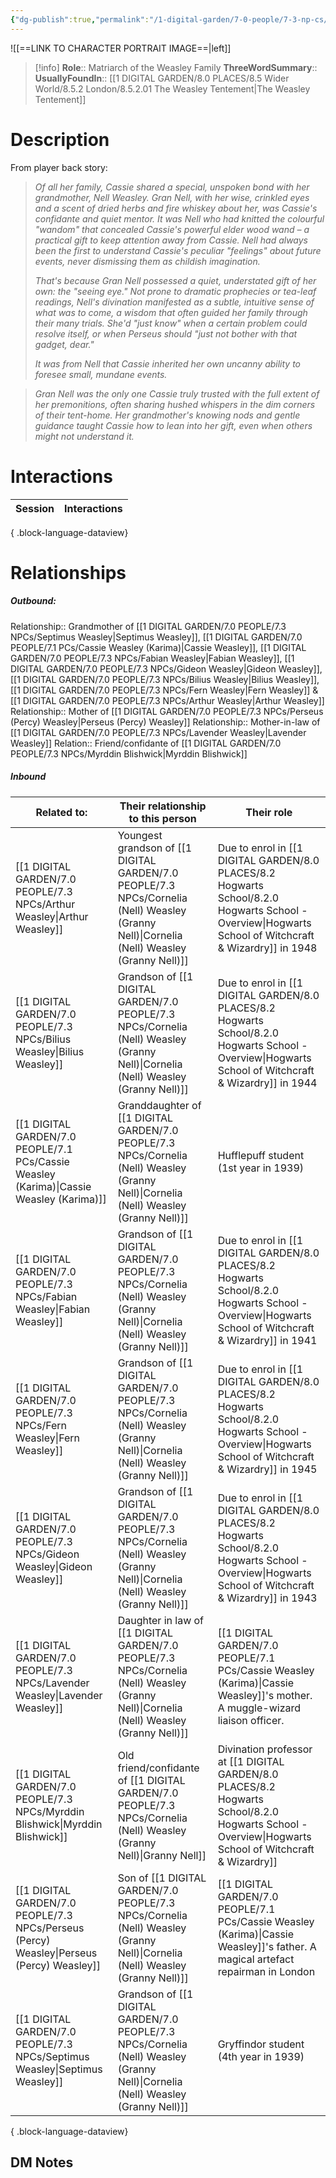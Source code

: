 ```yaml
---
{"dg-publish":true,"permalink":"/1-digital-garden/7-0-people/7-3-np-cs/cornelia-nell-weasley-granny-nell/","tags":["#person","wider-world","gryffindor"]}
---
```


![[==LINK TO CHARACTER PORTRAIT IMAGE==\|left]]
>[!info] 
>**Role**:: Matriarch of the Weasley Family
>**ThreeWordSummary**:: 
>**UsuallyFoundIn**:: [[1 DIGITAL GARDEN/8.0 PLACES/8.5 Wider World/8.5.2 London/8.5.2.01 The Weasley Tentement\|The Weasley Tentement]]

# Description

From player back story:
>_Of all her family, Cassie shared a special, unspoken bond with her grandmother, Nell Weasley. Gran Nell, with her wise, crinkled eyes and a scent of dried herbs and fire whiskey about her, was Cassie's confidante and quiet mentor. It was Nell who had knitted the colourful "wandom" that concealed Cassie's powerful elder wood wand – a practical gift to keep attention away from Cassie. Nell had always been the first to understand Cassie's peculiar "feelings" about future events, never dismissing them as childish imagination._
>
>_That's because Gran Nell possessed a quiet, understated gift of her own: the "seeing eye." Not prone to dramatic prophecies or tea-leaf readings, Nell's divination manifested as a subtle, intuitive sense of what was to come, a wisdom that often guided her family through their many trials. She'd "just know" when a certain problem could resolve itself, or when Perseus should "just not bother with that gadget, dear."_
>
>_It was from Nell that Cassie inherited her own uncanny ability to foresee small, mundane events._

>_Gran Nell was the only one Cassie truly trusted with the full extent of her premonitions, often sharing hushed whispers in the dim corners of their tent-home. Her grandmother's knowing nods and gentle guidance taught Cassie how to lean into her gift, even when others might not understand it._

# Interactions

| Session | Interactions |
| ------- | ------------ |

{ .block-language-dataview}

# Relationships
##### Outbound:
Relationship:: Grandmother of [[1 DIGITAL GARDEN/7.0 PEOPLE/7.3 NPCs/Septimus Weasley\|Septimus Weasley]], [[1 DIGITAL GARDEN/7.0 PEOPLE/7.1 PCs/Cassie Weasley (Karima)\|Cassie Weasley]], [[1 DIGITAL GARDEN/7.0 PEOPLE/7.3 NPCs/Fabian Weasley\|Fabian Weasley]], [[1 DIGITAL GARDEN/7.0 PEOPLE/7.3 NPCs/Gideon Weasley\|Gideon Weasley]], [[1 DIGITAL GARDEN/7.0 PEOPLE/7.3 NPCs/Bilius Weasley\|Bilius Weasley]], [[1 DIGITAL GARDEN/7.0 PEOPLE/7.3 NPCs/Fern Weasley\|Fern Weasley]] & [[1 DIGITAL GARDEN/7.0 PEOPLE/7.3 NPCs/Arthur Weasley\|Arthur Weasley]]
Relationship:: Mother of [[1 DIGITAL GARDEN/7.0 PEOPLE/7.3 NPCs/Perseus (Percy) Weasley\|Perseus (Percy) Weasley]] 
Relationship:: Mother-in-law of [[1 DIGITAL GARDEN/7.0 PEOPLE/7.3 NPCs/Lavender Weasley\|Lavender Weasley]]
Relation:: Friend/confidante of [[1 DIGITAL GARDEN/7.0 PEOPLE/7.3 NPCs/Myrddin Blishwick\|Myrddin Blishwick]]

##### Inbound
| Related to:                                                                                  | Their relationship to this person                                               | Their role                                                                                             |
| -------------------------------------------------------------------------------------------- | ------------------------------------------------------------------------------- | ------------------------------------------------------------------------------------------------------ |
| [[1 DIGITAL GARDEN/7.0 PEOPLE/7.3 NPCs/Arthur Weasley\|Arthur Weasley]]                   | Youngest grandson of [[1 DIGITAL GARDEN/7.0 PEOPLE/7.3 NPCs/Cornelia (Nell) Weasley (Granny Nell)\|Cornelia (Nell) Weasley (Granny Nell)]]                  | Due to enrol in [[1 DIGITAL GARDEN/8.0 PLACES/8.2 Hogwarts School/8.2.0 Hogwarts School - Overview\|Hogwarts School of Witchcraft & Wizardry]] in 1948 |
| [[1 DIGITAL GARDEN/7.0 PEOPLE/7.3 NPCs/Bilius Weasley\|Bilius Weasley]]                   | Grandson of [[1 DIGITAL GARDEN/7.0 PEOPLE/7.3 NPCs/Cornelia (Nell) Weasley (Granny Nell)\|Cornelia (Nell) Weasley (Granny Nell)]]                           | Due to enrol in [[1 DIGITAL GARDEN/8.0 PLACES/8.2 Hogwarts School/8.2.0 Hogwarts School - Overview\|Hogwarts School of Witchcraft & Wizardry]] in 1944 |
| [[1 DIGITAL GARDEN/7.0 PEOPLE/7.1 PCs/Cassie Weasley (Karima)\|Cassie Weasley (Karima)]]  | Granddaughter of [[1 DIGITAL GARDEN/7.0 PEOPLE/7.3 NPCs/Cornelia (Nell) Weasley (Granny Nell)\|Cornelia (Nell) Weasley (Granny Nell)]]                      | Hufflepuff student (1st year in 1939)                                                                  |
| [[1 DIGITAL GARDEN/7.0 PEOPLE/7.3 NPCs/Fabian Weasley\|Fabian Weasley]]                   | Grandson of [[1 DIGITAL GARDEN/7.0 PEOPLE/7.3 NPCs/Cornelia (Nell) Weasley (Granny Nell)\|Cornelia (Nell) Weasley (Granny Nell)]]                           | Due to enrol in [[1 DIGITAL GARDEN/8.0 PLACES/8.2 Hogwarts School/8.2.0 Hogwarts School - Overview\|Hogwarts School of Witchcraft & Wizardry]] in 1941 |
| [[1 DIGITAL GARDEN/7.0 PEOPLE/7.3 NPCs/Fern Weasley\|Fern Weasley]]                       | Grandson of [[1 DIGITAL GARDEN/7.0 PEOPLE/7.3 NPCs/Cornelia (Nell) Weasley (Granny Nell)\|Cornelia (Nell) Weasley (Granny Nell)]]                           | Due to enrol in [[1 DIGITAL GARDEN/8.0 PLACES/8.2 Hogwarts School/8.2.0 Hogwarts School - Overview\|Hogwarts School of Witchcraft & Wizardry]] in 1945 |
| [[1 DIGITAL GARDEN/7.0 PEOPLE/7.3 NPCs/Gideon Weasley\|Gideon Weasley]]                   | Grandson of [[1 DIGITAL GARDEN/7.0 PEOPLE/7.3 NPCs/Cornelia (Nell) Weasley (Granny Nell)\|Cornelia (Nell) Weasley (Granny Nell)]]                           | Due to enrol in [[1 DIGITAL GARDEN/8.0 PLACES/8.2 Hogwarts School/8.2.0 Hogwarts School - Overview\|Hogwarts School of Witchcraft & Wizardry]] in 1943 |
| [[1 DIGITAL GARDEN/7.0 PEOPLE/7.3 NPCs/Lavender Weasley\|Lavender Weasley]]               | Daughter in law of [[1 DIGITAL GARDEN/7.0 PEOPLE/7.3 NPCs/Cornelia (Nell) Weasley (Granny Nell)\|Cornelia (Nell) Weasley (Granny Nell)]]                    | [[1 DIGITAL GARDEN/7.0 PEOPLE/7.1 PCs/Cassie Weasley (Karima)\|Cassie Weasley]]'s mother. A muggle-wizard liaison officer.                 |
| [[1 DIGITAL GARDEN/7.0 PEOPLE/7.3 NPCs/Myrddin Blishwick\|Myrddin Blishwick]]             | Old friend/confidante of [[1 DIGITAL GARDEN/7.0 PEOPLE/7.3 NPCs/Cornelia (Nell) Weasley (Granny Nell)\|Granny Nell]] | Divination professor at [[1 DIGITAL GARDEN/8.0 PLACES/8.2 Hogwarts School/8.2.0 Hogwarts School - Overview\|Hogwarts School of Witchcraft & Wizardry]] |
| [[1 DIGITAL GARDEN/7.0 PEOPLE/7.3 NPCs/Perseus (Percy) Weasley\|Perseus (Percy) Weasley]] | Son of [[1 DIGITAL GARDEN/7.0 PEOPLE/7.3 NPCs/Cornelia (Nell) Weasley (Granny Nell)\|Cornelia (Nell) Weasley (Granny Nell)]]                                | [[1 DIGITAL GARDEN/7.0 PEOPLE/7.1 PCs/Cassie Weasley (Karima)\|Cassie Weasley]]'s father. A magical artefact repairman in London           |
| [[1 DIGITAL GARDEN/7.0 PEOPLE/7.3 NPCs/Septimus Weasley\|Septimus Weasley]]               | Grandson of [[1 DIGITAL GARDEN/7.0 PEOPLE/7.3 NPCs/Cornelia (Nell) Weasley (Granny Nell)\|Cornelia (Nell) Weasley (Granny Nell)]]                           | Gryffindor student (4th year in 1939)                                                                  |

{ .block-language-dataview}







## DM Notes
